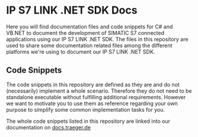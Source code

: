 # IP S7 LINK .NET SDK Docs
Here you will find documentation files and code snippets for C# and VB.NET to document the development of SIMATIC S7 connected applications using our IP S7 LINK .NET SDK. The files in this repository are used to share some documentation related files among the different platforms we're using to document our IP S7 LINK .NET SDK.

## Code Snippets

The code snippets in this repository are defined as they are and do not (necessarily) implement a whole scenario. Therefore they do not need to be standalone executable without fulfilling additional requirements. However we want to motivate you to use them as reference regarding your own purpose to simplify some common implementation tasks for you.

The whole code snippets listed in this repository are linked into our documentation on [docs.traeger.de](https://docs.traeger.de/en/software/sdk/s7/net)
